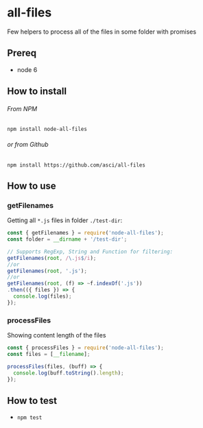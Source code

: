 # all-files
Few helpers to process all of the files in some folder with promises

## Prereq
- node 6

## How to install
###### From NPM
`npm install node-all-files`

###### or from Github
`npm install https://github.com/asci/all-files`

## How to use
### getFilenames
Getting all `*.js` files in folder `./test-dir`:

```javascript
const { getFilenames } = require('node-all-files');
const folder = __dirname + '/test-dir';

// Supports RegExp, String and Function for filtering:
getFilenames(root, /\.js$/i);
//or
getFilenames(root, '.js');
//or
getFilenames(root, (f) => ~f.indexOf('.js'))
.then(({ files }) => {
  console.log(files);
});

```
### processFiles
Showing content length of the files

```javascript
const { processFiles } = require('node-all-files');
const files = [__filename];

processFiles(files, (buff) => {
  console.log(buff.toString().length);
});

```
## How to test
- `npm test`
